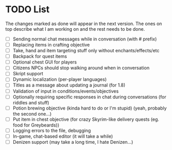 # TODO List

The changes marked as done will appear in the next version. The ones on top describe what I am working on and the rest needs to be done.

* [ ] Sending normal chat messages while in conversation (with # prefix)
* [ ] Replacing items in crafting objective
* [ ] Take, hand and item targeting stuff only without enchants/effects/etc
* [ ] Backpack for quest items
* [ ] Optional chest GUI for players
* [ ] Citizens NPCs should stop walking around when in conversation
* [ ] Skript support
* [ ] Dynamic localization (per-player languages)
* [ ] Titles as a message about updating a journal (for 1.8)
* [ ] Validation of input in conditions/events/objectives
* [ ] Optionally requiring specific responses in chat during conversations (for riddles and stuff)
* [ ] Potion brewing objective (kinda hard to do or I'm stupid) (yeah, probably the second one...)
* [ ] Put item in chest objective (for crazy Skyrim-like delivery quests (eg. food for Greybeards))
* [ ] Logging errors to the file, debugging
* [ ] In-game, chat-based editor (it will take a while)
* [ ] Denizen support (may take a long time, I hate Denizen...)
